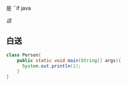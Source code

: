 是
``if java

*这*

 

## 白送


```java
class Person{
    public static void main(String[] args){
      System.out.println(1);
    }
}

```


